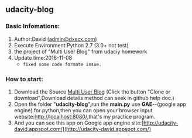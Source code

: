 ## udacity-blog

### Basic Infomations:
1. Author:David (admin@dxscx.com)
2. Execute Environment:Python 2.7 (3.0+ not test)
3. the project of "Multi User Blog" from udaciy homework
4. Update time:2016-11-08
	* ```fixed some code formate issue.```


### How to start:
1. Download the Source [Multi User Blog](https://github.com/sssvip/udacity-blog) (Click the button "Clone or download",Download details method can seek in github help doc.)
2. Open the folder "**udacity-blog**",run the **main.py** use **GAE**--(google app engine) for python,then you can open your browser input website:[http://localhost:8080/](http://localhost:8080/),that's my practice program.
3. And you can see this app on Google app engine site:[http://udacity-david.appspot.com/](http://udacity-david.appspot.com/)



